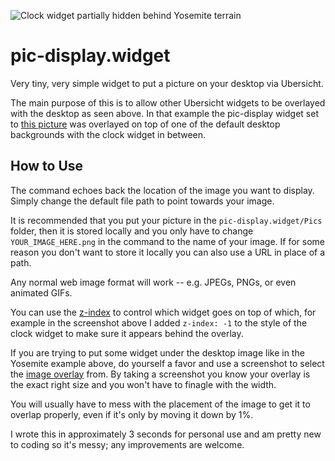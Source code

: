 ![Clock widget partially hidden behind Yosemite terrain](Example/Screenshot-Final.png "The pic being displayed here is the terrain from the desktop background; thus giving the effect of the clock being behind the landscape.")

# pic-display.widget
Very tiny, very simple widget to put a picture on your desktop via Ubersicht.

The main purpose of this is to allow other Ubersicht widgets to be overlayed with the desktop as seen above. In that example the pic-display widget set to [this picture](Example/Picture-To-Overlay.png) was overlayed on top of one of the default desktop backgrounds with the clock widget in between.

## How to Use

The command echoes back the location of the image you want to display. Simply change the default file path to point towards your image.

It is recommended that you put your picture in the `pic-display.widget/Pics` folder, then it is stored locally and you only have to change `YOUR_IMAGE_HERE.png` in the command to the name of your image. If for some reason you don't want to store it locally you can also use a URL in place of a path.

Any normal web image format will work -- e.g. JPEGs, PNGs, or even animated GIFs.

You can use the [z-index](http://www.w3schools.com/cssref/pr_pos_z-index.asp) to control which widget goes on top of which, for example in the screenshot above I added `z-index: -1` to the style of the clock widget to make sure it appears behind the overlay.

If you are trying to put some widget under the desktop image like in the Yosemite example above, do yourself a favor and use a screenshot to select the [image overlay](Example/Picture-To-Overlay.png) from. By taking a screenshot you know your overlay is the exact right size and you won't have to finagle with the width.

You will usually have to mess with the placement of the image to get it to overlap properly, even if it's only by moving it down by 1%.

I wrote this in approximately 3 seconds for personal use and am pretty new to coding so it's messy; any improvements are welcome.

